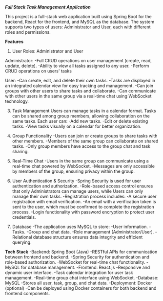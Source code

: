 ***Full Stack Task Management Application***

This project is a full-stack web application built using Spring Boot for the backend, React for the frontend, and MySQL as the database. The system supports two types of users: Administrator and User, each with different roles and permissions.

**Features**
1. User Roles: Administrator and User
   
Administrator:
-Full CRUD operations on user management (create, read, update, delete).
-Ability to view all tasks assigned to any user.
-Perform CRUD operations on users' tasks

User:
-Can create, edit, and delete their own tasks.
-Tasks are displayed in an integrated calendar view for easy tracking and management.
-Can join groups with other users to share tasks and collaborate.
-Can communicate with other users in the same group via a real-time chat using WebSocket technology.

3. Task Management
Users can manage tasks in a calendar format.
Tasks can be shared among group members, allowing collaboration on the same tasks.
Each user can:
-Add new tasks.
-Edit or delete existing tasks.
-View tasks visually on a calendar for better organization.

5. Group Functionality
-Users can join or create groups to share tasks with other members.
-Members of the same group can collaborate on shared tasks.
-Only group members have access to the group chat and task sharing.

7. Real-Time Chat
-Users in the same group can communicate using a real-time chat powered by WebSocket.
-Messages are only accessible by members of the group, ensuring privacy within the group.

9. User Authentication & Security
-Spring Security is used for user authentication and authorization.
-Role-based access control ensures that only Administrators can manage users, while Users can only manage their own tasks.
-Registration process includes:
-A secure user registration with email verification.
-An email with a verification token is sent to the user, which must be confirmed to complete the registration process.
-Login functionality with password encryption to protect user credentials.

11. Database
-The application uses MySQL to store:
-User information.
-Tasks.
-Group and chat data.
-Role management (Administrator/User).
-Relational database structure ensures data integrity and efficient querying.

**Tech Stack**
-Backend: Spring Boot (Java)
-RESTful APIs for communication between frontend and backend.
-Spring Security for authentication and role-based authorization.
-WebSocket for real-time chat functionality.
-MySQL for database management.
-Frontend: React.js
-Responsive and dynamic user interface.
-Task calendar integration for user task management.
-Real-time group chat interface using WebSocket.
-Database: MySQL
-Stores all user, task, group, and chat data.
-Deployment: Docker (optional)
-Can be deployed using Docker containers for both backend and frontend components.
